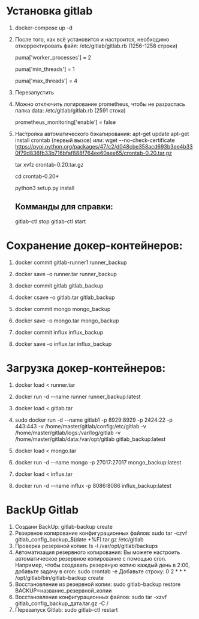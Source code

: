 # Установка gitlab
1. docker-compose up -d
2. После того, как всё установится и настроится, необходимо откорректировать файл: /etc/gitlab/gitlab.rb
(1256-1258 строки)

   puma['worker_processes'] = 2

   puma['min_threads'] = 1

   puma['max_threads'] = 4

3. Перезапустить
4. Можно отключить логирование prometheus, чтобы не разрастась папка data: /etc/gitlab/gitlab.rb
(2591 стока)

   prometheus_monitoring['enable'] = false

5. Настройка автоматического бэкапирования:
   apt-get update
   apt-get install crontab (первый вызов)
   или:
   wget --no-check-certificate https://pypi.python.org/packages/47/c2/d048cbe358acd693b3ee4b330f79d836fb33b716bfaf888f764ee60aee65/crontab-0.20.tar.gz
   
   tar xvfz crontab-0.20.tar.gz
   
   cd crontab-0.20*
   
   python3 setup.py install
   
   
   ## Комманды для справки:
   gitlab-ctl stop
   gitlab-ctl start


# Сохранение докер-контейнеров:
1. docker commit gitlab-runner1 runner_backup
2. docker save -o runner.tar runner_backup
   
4. docker commit gitlab gitlab_backup
5. docker csave -o gitlab.tar gitlab_backup
   
7. docker commit mongo mongo_backup
8. docker save -o mongo.tar mongo_backup

9. docker commit influx influx_backup
10. docker save -o influx.tar influx_backup

# Загрузка докер-контейнеров:
1. docker load < runner.tar
2. docker run -d --name runner runner_backup:latest
   
3. docker load < gitlab.tar
4. sudo docker run -d --name gitlab1 -p 8929:8929 -p 2424:22 -p 443:443 -v /home/master/gitlab/config:/etc/gitlab -v /home/master/gitlab/logs:/var/log/gitlab -v /home/master/gitlab/data:/var/opt/gitlab gitlab_backup:latest

5. docker load < mongo.tar
6. docker run -d --name mongo -p 27017:27017 mongo_backup:latest   

7. docker load < influx.tar
8. docker run -d --name influx -p 8086:8086 influx_backup:latest

# BackUp Gitlab
1. Создани BackUp:
   gitlab-backup create
2. Резервное копирование конфигурационных файлов:
   sudo tar -czvf gitlab_config_backup_$(date +%F).tar.gz /etc/gitlab
3. Проверка резервной копии:
   ls -l /var/opt/gitlab/backups
4. Автоматизация резервного копирования:
   Вы можете настроить автоматическое резервное копирование с помощью cron. Например, чтобы создавать резервную    копию каждый день в 2:00, добавьте задачу в cron:
   sudo crontab -e
   Добавьте строку:
   0 2 * * * /opt/gitlab/bin/gitlab-backup create
5. Восстановление из резервной копии:
   sudo gitlab-backup restore BACKUP=название_резервной_копии
6. Восстановление конфигурационных файлов:
   sudo tar -xzvf gitlab_config_backup_дата.tar.gz -C /
7. Перезапуск Gitlab:
   sudo gitlab-ctl restart
